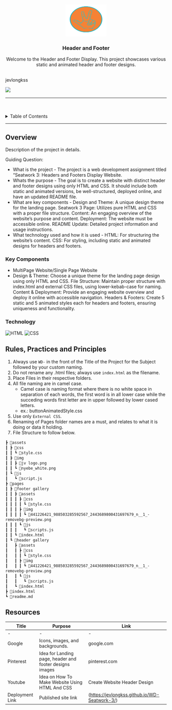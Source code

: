 <a name="readme-top">

<br/>

<br />
<div align="center">
  <a href="https://github.com/zyx-0314/">
  <!-- TODO: If you want to add logo or banner you can add it here -->
    <img src="./assets/img/jv logo.png" alt="Jv" width="130" height="100">
  </a>
<!-- TODO: Change Title to the name of the title of your Project -->
  <h3 align="center">Header and Footer</h3>
</div>
<!-- TODO: Make a short description -->
<div align="center">
  Welcome to the Header and Footer Display. This project showcases various static and animated header and footer designs.
</div>

<br />

<!-- TODO: Change the zyx-0314 into your github username  -->
jevlongkss
<!-- TODO: Change the WD-Template-Project into the same name of your folder -->
![](https://github.com/jevlongkss/WD-Seatwork-3)

---

<br />
<br />

<!-- TODO: If you want to add more layers for your readme -->
<details>
  <summary>Table of Contents</summary>
  <ol>
    <li>
      <a href="#overview">Overview</a>
      <ol>
        <li>
          <a href="#key-components">Key Components</a>
        </li>
        <li>
          <a href="#technology">Technology</a>
        </li>
      </ol>
    </li>
    <li>
      <a href="#rule,-practices-and-principles">Rules, Practices and Principles</a>
    </li>
    <li>
      <a href="#resources">Resources</a>
    </li>
  </ol>
</details>

---

## Overview

<!-- TODO: To be changed -->
<!-- The following are just sample -->
Description of the project in details.

Guiding Question:
- What is the project - The project is a web development assignment titled “Seatwork 3: Headers and Footers Display Website.
- Whats the purpose - The goal is to create a website with distinct header and footer designs using only HTML and CSS. It should include both static and animated versions, be well-structured, deployed online, and have an updated README file.
- What are key components - Design and Theme: A unique design theme for the landing page.
Seatwork 3 Page: Utilizes pure HTML and CSS with a proper file structure.
Content: An engaging overview of the website’s purpose and content.
Deployment: The website must be accessible online.
README Update: Detailed project information and usage instructions. 
- What technology used and how it is used - HTML: For structuring the website’s content.
CSS: For styling, including static and animated designs for headers and footers.

### Key Components
<!-- TODO: List of Key Components -->
<!-- The following are just sample -->
- MultiPage Website/Single Page Website
- Design & Theme: Choose a unique theme for the landing page design using only HTML and CSS.
File Structure: Maintain proper structure with index.html and external CSS files, using lower-kebab-case for naming.
Content & Deployment: Provide an engaging website overview and deploy it online with accessible navigation.
Headers & Footers: Create 5 static and 5 animated styles each for headers and footers, ensuring uniqueness and functionality.

### Technology
<!-- TODO: List of Technology Used -->
![HTML](https://img.shields.io/badge/HTML-E34F26?style=for-the-badge&logo=html5&logoColor=white)
![CSS](https://img.shields.io/badge/CSS-1572B6?style=for-the-badge&logo=css3&logoColor=white)

## Rules, Practices and Principles
1. Always use `WD-` in the front of the Title of the Project for the Subject followed by your custom naming.
2. Do not rename any .html files; always use `index.html` as the filename.
3. Place Files in their respective folders.
4. All file naming are in camel case.
   - Camel case is naming format where there is no white space in separation of each words, the first word is in all lower case while the succeding words first letter are in upper followed by lower cased letters.
   - ex.: buttonAnimatedStyle.css
5. Use only `External CSS`.
6. Renaming of Pages folder names are a must, and relates to what it is doing or data it holding.
7. File Structure to follow below.

```
┣ 📂assets
┃ ┣ 📂css
┃ ┃ ┗ 📜style.css
┃ ┣ 📂img
┃ ┃ ┣ 📜jv logo.png
┃ ┃ ┗ 📜nyebe_white.png
┃ ┗ 📂js
┃   ┗ 📜script.js
┣ 📂pages
┃ ┣ 📂footer gallery
┃ ┃ ┣ 📂assets
┃ ┃ ┃ ┣ 📂css
┃ ┃ ┃ ┃ ┗ 📜style.css
┃ ┃ ┃ ┣ 📂img
┃ ┃ ┃ ┃ ┗ 📜441226421_988503285592567_2443689800431697679_n__1_-removebg-preview.png
┃ ┃ ┃ ┗ 📂js
┃ ┃ ┃   ┗ 📜scripts.js
┃ ┃ ┗ 📜index.html
┃ ┗ 📂header gallery
┃   ┣ 📂assets
┃   ┃ ┣ 📂css
┃   ┃ ┃ ┗ 📜style.css
┃   ┃ ┣ 📂img
┃   ┃ ┃ ┗ 📜441226421_988503285592567_2443689800431697679_n__1_-removebg-preview.png
┃   ┃ ┗ 📂js
┃   ┃   ┗ 📜scripts.js
┃   ┗ 📜index.html
┣ 📜index.html
┗ 📜readme.md

```

## Resources

<!-- TODO: Add References -->
| Title | Purpose | Link |
|-|-|-|
-|-|-|
| Google | Icons, images, and backgrounds. | google.com |
| Pinterest | Idea for Landing page, header and footer designs  images | pinterest.com |
| Youtube | Idea on How To Make Website Using HTML And CSS | Create Website Header Design | https://www.youtube.com/watch?v=10Z6UIe7R1E |
| Deployment Link | Published site link | (https://jevlongkss.github.io/WD-Seatwork-3/) |
